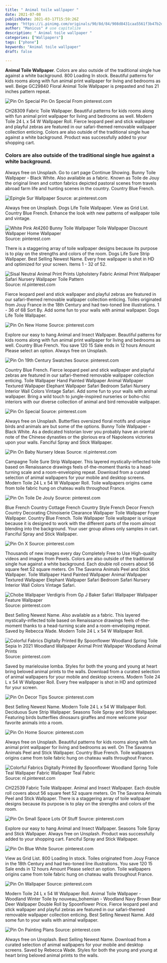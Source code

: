 ```yaml
---
title: " Animal toile wallpaper "
date: 2021-07-08
publishDate: 2021-03-17T15:59:26Z
image: "https://i.pinimg.com/originals/90/8d/84/908d8431caa5561f3b47b2dd490fa312.jpg"
author: "Manicus" # use capitalize
description: " Animal toile wallpaper "
categories: ["Wallpapers"]
tags: ["phone"]
keywords: "Animal toile wallpaper"
draft: false

---
```



**Animal Toile Wallpaper**. Colors are also outside of the traditional single hue against a white background. 800 Loading In stock. Beautiful patterns for kids rooms along with fun animal print wallpaper for living and bedrooms as well. Beige GC29840 Floral Animal Toile Wallpaper is prepasted and has 21 inches pattern repeat.

![Pin On Special](https://i.pinimg.com/originals/3a/a2/7a/3aa27a3f00f08a76a521dc9d869c2007.jpg "Pin On Special")
Pin On Special From pinterest.com


CH28309 Fabric Toile Wallpaper. Beautiful patterns for kids rooms along with fun animal print wallpaper for living and bedrooms as well. Modern Toile 24 L x 54 W Wallpaper Roll. Fierce leopard peel and stick wallpaper and playful zebras are featured in our safari-themed removable wallpaper collection enticing. Colors are also outside of the traditional single hue against a white background. Product was successfully added to your shopping cart.

### Colors are also outside of the traditional single hue against a white background.

Always free on Unsplash. Go to cart page Continue Showing. Bunny Toile Wallpaper - Black White. Also available as a fabric. Known as Toile de Jouy the original linen and cotton fabrics depicted pastoral scenes from travels abroad farm life and hunting scenes in the country. Country Blue French.


![Epingle Sur Wallpaper](https://i.pinimg.com/originals/73/f6/4b/73f64bf3c99bfb23f7bfa4461a698330.jpg "Epingle Sur Wallpaper")
Source: ar.pinterest.com

Always free on Unsplash. Dogs Life Toile Wallpaper. View as Grid List. Country Blue French. Enhance the look with new patterns of wallpaper toile and vintage.

![White Pink At4260 Bunny Toile Wallpaper Toile Wallpaper Discount Wallpaper Home Wallpaper](https://i.pinimg.com/originals/20/9c/73/209c737a81c0c6b88f3d1012ad07077a.jpg "White Pink At4260 Bunny Toile Wallpaper Toile Wallpaper Discount Wallpaper Home Wallpaper")
Source: pinterest.com

There is a staggering array of toile wallpaper designs because its purpose is to play on the strengths and colors of the room. Dogs Life Sure Strip Wallpaper. Best Selling Newest Name. Every free wallpaper is shot in HD and optimized for your screen. Items 1 - 32 of 52.

![Sisal Neutral Animal Print Prints Upholstery Fabric Animal Print Wallpaper Safari Nursery Wallpaper Toile Pattern](https://i.pinimg.com/originals/6b/d3/f7/6bd3f715851109ae404267c10abcd76c.jpg "Sisal Neutral Animal Print Prints Upholstery Fabric Animal Print Wallpaper Safari Nursery Wallpaper Toile Pattern")
Source: nl.pinterest.com

Fierce leopard peel and stick wallpaper and playful zebras are featured in our safari-themed removable wallpaper collection enticing. Toiles originated from Jouy France in the 18th Century and had two-toned line illustrations. 1 - 36 of 68 Sort By. Add some fun to your walls with animal wallpaper. Dogs Life Toile Wallpaper.

![Pin On New Home](https://i.pinimg.com/originals/14/65/69/146569324550201ecabb49bcb472fff3.jpg "Pin On New Home")
Source: pinterest.com

Explore our easy to hang Animal and Insect Wallpaper. Beautiful patterns for kids rooms along with fun animal print wallpaper for living and bedrooms as well. Country Blue French. You save 120 15 Sale ends in 12 hours Amount Please select an option. Always free on Unsplash.

![Pin On 19th Century Swatches](https://i.pinimg.com/originals/1f/04/a6/1f04a6ed1c14e8cc3e8d720fa86b52f6.jpg "Pin On 19th Century Swatches")
Source: pinterest.com

Country Blue French. Fierce leopard peel and stick wallpaper and playful zebras are featured in our safari-themed removable wallpaper collection enticing. Toile Wallpaper Hand Painted Wallpaper Animal Wallpaper Textured Wallpaper Elephant Wallpaper Safari Bedroom Safari Nursery Interior Wall Colors Vintage Safari. Add some fun to your walls with animal wallpaper. Bring a wild touch to jungle-inspired nurseries or boho-chic interiors with our diverse collection of animal and bird removable wallpaper.

![Pin On Special](https://i.pinimg.com/originals/3a/a2/7a/3aa27a3f00f08a76a521dc9d869c2007.jpg "Pin On Special")
Source: pinterest.com

Always free on Unsplash. Butterflies oversized floral motifs and unique birds and animals are but some of the options. Bunny Toile Wallpaper - Black White. As a dedicated historian lover you probably have an oriental note of the Chinese dynasties or the glorious era of Napoleons victories upon your walls. Fanciful Spray and Stick Wallpaper.

![Pin On Baby Nursery Ideas](https://i.pinimg.com/originals/f2/3f/69/f23f6979b24af7a34c5dacde76ad9825.jpg "Pin On Baby Nursery Ideas")
Source: nl.pinterest.com

Campagne Toile Sure Strip Wallpaper. This layered mystically-inflected toile based on Renaissance drawings feels of-the-moment thanks to a head-turning scale and a room-enveloping repeat. Download from a curated selection of animal wallpapers for your mobile and desktop screens. Modern Toile 24 L x 54 W Wallpaper Roll. Toile wallpapers origins came from toile fabric hung on chateau walls throughout France.

![Pin On Toile De Jouly](https://i.pinimg.com/originals/1b/e7/f9/1be7f922c01ae0746d6f41f9defbfad1.png "Pin On Toile De Jouly")
Source: pinterest.com

Blue French Country Cottage French Country Style French Decor French Country Decorating Chinoiserie Clearance Wallpaper Toile Wallpaper Foyer Wallpaper. Country Blue French. Toile Wallpaper Toile wallpaper is unique because it is designed to work with the different parts of the room almost blending into the background. Your user group allows only samples in cart. Fanciful Spray and Stick Wallpaper.

![Pin On X](https://i.pinimg.com/originals/4b/2c/c8/4b2cc88c22c3c1a02d2f11dc438e686c.png "Pin On X")
Source: pinterest.com

Thousands of new images every day Completely Free to Use High-quality videos and images from Pexels. Colors are also outside of the traditional single hue against a white background. Each double roll covers about 56 square feet 52 square meters. On The Savanna Animals Peel and Stick Wallpaper. Toile Wallpaper Hand Painted Wallpaper Animal Wallpaper Textured Wallpaper Elephant Wallpaper Safari Bedroom Safari Nursery Interior Wall Colors Vintage Safari.

![Chobe Wallpaper Verdigris From Gp J Baker Safari Wallpaper Wallpaper Feature Wallpaper](https://i.pinimg.com/originals/b0/6e/4e/b06e4e42b1099c21994c5dcf0e80d2d2.jpg "Chobe Wallpaper Verdigris From Gp J Baker Safari Wallpaper Wallpaper Feature Wallpaper")
Source: pinterest.com

Best Selling Newest Name. Also available as a fabric. This layered mystically-inflected toile based on Renaissance drawings feels of-the-moment thanks to a head-turning scale and a room-enveloping repeat. Saved by Rebecca Wade. Modern Toile 24 L x 54 W Wallpaper Roll.

![Colorful Fabrics Digitally Printed By Spoonflower Woodland Spring Toile Sepia In 2021 Woodland Wallpaper Animal Print Wallpaper Woodland Animal Prints](https://i.pinimg.com/originals/ae/43/27/ae4327ee0417d6ee57538b2c5e9b211e.png "Colorful Fabrics Digitally Printed By Spoonflower Woodland Spring Toile Sepia In 2021 Woodland Wallpaper Animal Print Wallpaper Woodland Animal Prints")
Source: pinterest.com

Saved by marielouise lomba. Styles for both the young and young at heart bring beloved animal prints to the walls. Download from a curated selection of animal wallpapers for your mobile and desktop screens. Modern Toile 24 L x 54 W Wallpaper Roll. Every free wallpaper is shot in HD and optimized for your screen.

![Pin On Decor Tips](https://i.pinimg.com/originals/d4/43/fc/d443fc95a03e0e133e2a084861b43527.jpg "Pin On Decor Tips")
Source: pinterest.com

Best Selling Newest Name. Modern Toile 24 L x 54 W Wallpaper Roll. Deciduous Sure Strip Wallpaper. Seasons Toile Spray and Stick Wallpaper. Featuring birds butterflies dinosaurs giraffes and more welcome your favorite animals into a room.

![Pin On Home](https://i.pinimg.com/736x/9d/22/cc/9d22cc81caf69de5ecd0abd66d576694.jpg "Pin On Home")
Source: pinterest.com

Always free on Unsplash. Beautiful patterns for kids rooms along with fun animal print wallpaper for living and bedrooms as well. On The Savanna Animals Peel and Stick Wallpaper. Country Blue French. Toile wallpapers origins came from toile fabric hung on chateau walls throughout France.

![Colorful Fabrics Digitally Printed By Spoonflower Woodland Spring Toile Teal Wallpaper Fabric Wallpaper Teal Fabric](https://i.pinimg.com/originals/aa/80/f0/aa80f0a59ad71a22fe191b23de0545c4.png "Colorful Fabrics Digitally Printed By Spoonflower Woodland Spring Toile Teal Wallpaper Fabric Wallpaper Teal Fabric")
Source: nl.pinterest.com

CH22539 Fabric Toile Wallpaper. Animal and Insect Wallpaper. Each double roll covers about 56 square feet 52 square meters. On The Savanna Animals Peel and Stick Wallpaper. There is a staggering array of toile wallpaper designs because its purpose is to play on the strengths and colors of the room.

![Pin On Small Space Lots Of Stuff](https://i.pinimg.com/originals/1d/cc/ae/1dccae2bbe126cd3e567a6b1ee1888e6.jpg "Pin On Small Space Lots Of Stuff")
Source: pinterest.com

Explore our easy to hang Animal and Insect Wallpaper. Seasons Toile Spray and Stick Wallpaper. Always free on Unsplash. Product was successfully added to your shopping cart. Fanciful Spray and Stick Wallpaper.

![Pin On Blue White](https://i.pinimg.com/originals/0b/9f/84/0b9f8421608d3280d4d9a71e59e5b736.jpg "Pin On Blue White")
Source: pinterest.com

View as Grid List. 800 Loading In stock. Toiles originated from Jouy France in the 18th Century and had two-toned line illustrations. You save 120 15 Sale ends in 12 hours Amount Please select an option. Toile wallpapers origins came from toile fabric hung on chateau walls throughout France.

![Pin On Wallpaper](https://i.pinimg.com/474x/0e/ba/6c/0eba6ce91cbf320374b58f522d054c2e.jpg "Pin On Wallpaper")
Source: pinterest.com

Modern Toile 24 L x 54 W Wallpaper Roll. Animal Toile Wallpaper - Woodland Winter Toile by nouveau_bohemian - Woodland Navy Brown Bear Deer Wallpaper Double Roll by Spoonflower Price. Fierce leopard peel and stick wallpaper and playful zebras are featured in our safari-themed removable wallpaper collection enticing. Best Selling Newest Name. Add some fun to your walls with animal wallpaper.

![Pin On Painting Plans](https://i.pinimg.com/originals/90/8d/84/908d8431caa5561f3b47b2dd490fa312.jpg "Pin On Painting Plans")
Source: pinterest.com

Always free on Unsplash. Best Selling Newest Name. Download from a curated selection of animal wallpapers for your mobile and desktop screens. Saved by Rebecca Wade. Styles for both the young and young at heart bring beloved animal prints to the walls.

